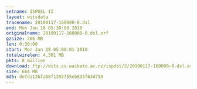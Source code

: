 ```yaml
---
setname: ISPDSL II
layout: witsdata
tracename: 20100117-160000-0.dsl
end: Mon Jan 18 05:30:00 2010
originalname: 20100117-160000-0.dsl.erf
gzsize: 266 MB
len: 0:30:00
start: Mon Jan 18 05:00:01 2010
totalwirelen: 4,381 MB
pkts: 8 million
download: ftp://wits.cs.waikato.ac.nz/ispdsl/2/20100117-160000-0.dsl.erf.gz
size: 664 MB
md5: defda12bfa58f1392755eb835f63d759
---
```

